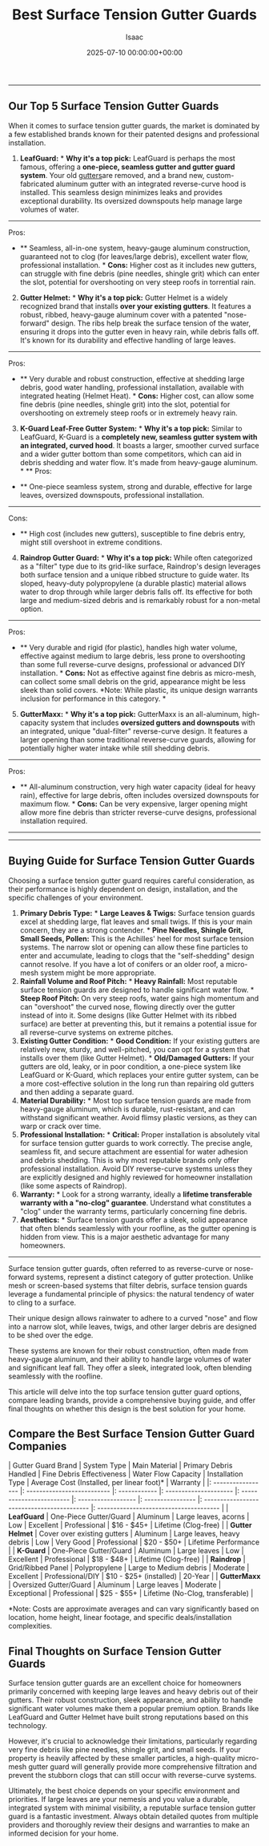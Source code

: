 ﻿---
title: Best Surface Tension Gutter Guards
description: Surface tension gutter guards, often referred to as reverse-curve or nose-forward systems, represent a distinct category of gutter protection.
slug: /best-surface-tension-gutter-guards/
date: 2025-07-10 00:00:00+00:00
lastmod: 2025-07-10 00:00:00+03:00
author: Isaac
categories:
- Gutters
- Gutter Guards
tags:
- gutters
- surface
- tension
layout: post
---
---
## Our Top 5 Surface Tension Gutter Guards
When it comes to surface tension gutter guards, the market is dominated by a few established brands known for their patented designs and professional installation.
1. **LeafGuard:** * **Why it's a top pick:** LeafGuard is perhaps the most famous, offering a **one-piece, seamless gutter and gutter guard system**. Your old [gutters](https://pestpolicy.com/5-signs-you-need-new-gutters/)are removed, and a brand new, custom-fabricated aluminum gutter with an integrated reverse-curve hood is installed. This seamless design minimizes leaks and provides exceptional durability. Its oversized downspouts help manage large volumes of water.
* **
Pros:
- ** Seamless, all-in-one system, heavy-gauge aluminum construction, guaranteed not to clog (for leaves/large debris), excellent water flow, professional installation. * **Cons:** Higher cost as it includes new gutters, can struggle with fine debris (pine needles, shingle grit) which can enter the slot, potential for overshooting on very steep roofs in torrential rain.

2. **Gutter Helmet:** * **Why it's a top pick:** Gutter Helmet is a widely recognized brand that installs **over your existing gutters**. It features a robust, ribbed, heavy-gauge aluminum cover with a patented "nose-forward" design. The ribs help break the surface tension of the water, ensuring it drops into the gutter even in heavy rain, while debris falls off. It's known for its durability and effective handling of large leaves.
* **
Pros:
- ** Very durable and robust construction, effective at shedding large debris, good water handling, professional installation, available with integrated heating (Helmet Heat). * **Cons:** Higher cost, can allow some fine debris (pine needles, shingle grit) into the slot, potential for overshooting on extremely steep roofs or in extremely heavy rain.

3. **K-Guard Leaf-Free Gutter System:** * **Why it's a top pick:** Similar to LeafGuard, K-Guard is a **completely new, seamless gutter system with an integrated, curved hood**. It boasts a larger, smoother curved surface and a wider gutter bottom than some competitors, which can aid in debris shedding and water flow. It's made from heavy-gauge aluminum. * **
Pros:
- ** One-piece seamless system, strong and durable, effective for large leaves, oversized downspouts, professional installation.

* **
Cons:
- ** High cost (includes new gutters), susceptible to fine debris entry, might still overshoot in extreme conditions.

4. **Raindrop Gutter Guard:** * **Why it's a top pick:** While often categorized as a "filter" type due to its grid-like surface, Raindrop's design leverages both surface tension and a unique ribbed structure to guide water. Its sloped, heavy-duty polypropylene (a durable plastic) material allows water to drop through while larger debris falls off. Its effective for both large and medium-sized debris and is remarkably robust for a non-metal option.
* **
Pros:
- ** Very durable and rigid (for plastic), handles high water volume, effective against medium to large debris, less prone to overshooting than some full reverse-curve designs, professional or advanced DIY installation. * **Cons:** Not as effective against fine debris as micro-mesh, can collect some small debris on the grid, appearance might be less sleek than solid covers. *Note: While plastic, its unique design warrants inclusion for performance in this category. *

5. **GutterMaxx:** * **Why it's a top pick:** GutterMaxx is an all-aluminum, high-capacity system that includes **oversized gutters and downspouts** with an integrated, unique "dual-filter" reverse-curve design. It features a larger opening than some traditional reverse-curve guards, allowing for potentially higher water intake while still shedding debris.
* **
Pros:
- ** All-aluminum construction, very high water capacity (ideal for heavy rain), effective for large debris, often includes oversized downspouts for maximum flow. * **Cons:** Can be very expensive, larger opening might allow more fine debris than stricter reverse-curve designs, professional installation required.

---
---
## Buying Guide for Surface Tension Gutter Guards
Choosing a surface tension gutter guard requires careful consideration, as their performance is highly dependent on design, installation, and the specific challenges of your environment.
1. **Primary Debris Type:** * **Large Leaves & Twigs:** Surface tension guards excel at shedding large, flat leaves and small twigs. If this is your main concern, they are a strong contender. * **Pine Needles, Shingle Grit, Small Seeds, Pollen:** This is the Achilles' heel for most surface tension systems. The narrow slot or opening can allow these fine particles to enter and accumulate, leading to clogs that the "self-shedding" design cannot resolve.
If you have a lot of conifers or an older roof, a micro-mesh system might be more appropriate.
2.  **Rainfall Volume and Roof Pitch:** * **Heavy Rainfall:** Most reputable surface tension guards are designed to handle significant water flow. * **Steep Roof Pitch:** On very steep roofs, water gains high momentum and can "overshoot" the curved nose, flowing directly over the gutter instead of into it. Some designs (like Gutter Helmet with its ribbed surface) are better at preventing this, but it remains a potential issue for all reverse-curve systems on extreme pitches.
3.  **Existing Gutter Condition:** * **Good Condition:** If your existing gutters are relatively new, sturdy, and well-pitched, you can opt for a system that installs over them (like Gutter Helmet). * **Old/Damaged Gutters:** If your gutters are old, leaky, or in poor condition, a one-piece system like LeafGuard or K-Guard, which replaces your entire gutter system, can be a more cost-effective solution in the long run than repairing old gutters and then adding a separate guard.
4.  **Material Durability:** * Most top surface tension guards are made from heavy-gauge aluminum, which is durable, rust-resistant, and can withstand significant weather. Avoid flimsy plastic versions, as they can warp or crack over time.
5.  **Professional Installation:** * **Critical:** Proper installation is absolutely vital for surface tension gutter guards to work correctly. The precise angle, seamless fit, and secure attachment are essential for water adhesion and debris shedding. This is why most reputable brands only offer professional installation. Avoid DIY reverse-curve systems unless they are explicitly designed and highly reviewed for homeowner installation (like some aspects of Raindrop).
6.  **Warranty:** * Look for a strong warranty, ideally a **lifetime transferable warranty with a "no-clog" guarantee**. Understand what constitutes a "clog" under the warranty terms, particularly concerning fine debris.
7.  **Aesthetics:** * Surface tension guards offer a sleek, solid appearance that often blends seamlessly with your roofline, as the gutter opening is hidden from view. This is a major aesthetic advantage for many homeowners.
---

Surface tension gutter guards, often referred to as reverse-curve or nose-forward systems, represent a distinct category of gutter protection. Unlike mesh or screen-based systems that filter debris, surface tension guards leverage a fundamental principle of physics: the natural tendency of water to cling to a surface.

Their unique design allows rainwater to adhere to a curved "nose" and flow into a narrow slot, while leaves, twigs, and other larger debris are designed to be shed over the edge.

These systems are known for their robust construction, often made from heavy-gauge aluminum, and their ability to handle large volumes of water and significant leaf fall. They offer a sleek, integrated look, often blending seamlessly with the roofline.

This article will delve into the top surface tension gutter guard options, compare leading brands, provide a comprehensive buying guide, and offer final thoughts on whether this design is the best solution for your home.

##  Compare the Best Surface Tension Gutter Guard Companies

| Gutter Guard Brand | System Type | Main Material | Primary Debris Handled | Fine Debris Effectiveness | Water Flow Capacity | Installation Type | Average Cost (Installed, per linear foot)\* | Warranty | |: ----------------- |: -------------------------- |: ------------ |: --------------------- |: ------------------------ |: ------------------ |: ---------------- |: ------------------------------------------ |: -------------------------------------- | | **LeafGuard** | One-Piece Gutter/Guard | Aluminum | Large leaves, acorns | Low | Excellent | Professional | $16 - $45+ | Lifetime (Clog-free) | | **Gutter Helmet** | Cover over existing gutters | Aluminum | Large leaves, heavy debris | Low | Very Good | Professional | $20 - $50+ | Lifetime Performance | | **K-Guard** | One-Piece Gutter/Guard | Aluminum | Large leaves | Low | Excellent | Professional | $18 - $48+ | Lifetime (Clog-free) | | **Raindrop** | Grid/Ribbed Panel | Polypropylene | Large to Medium debris | Moderate | Excellent | Professional/DIY | $10 - $25+ (installed) | 20-Year | | **GutterMaxx** | Oversized Gutter/Guard | Aluminum | Large leaves | Moderate | Exceptional | Professional | $25 - $55+ | Lifetime (No-Clog, transferable) |

\*Note: Costs are approximate averages and can vary significantly based on location, home height, linear footage, and specific deals/installation complexities.

##  Final Thoughts on Surface Tension Gutter Guards

Surface tension gutter guards are an excellent choice for homeowners primarily concerned with keeping large leaves and heavy debris out of their gutters. Their robust construction, sleek appearance, and ability to handle significant water volumes make them a popular premium option. Brands like LeafGuard and Gutter Helmet have built strong reputations based on this technology.

However, it's crucial to acknowledge their limitations, particularly regarding very fine debris like pine needles, shingle grit, and small seeds. If your property is heavily affected by these smaller particles, a high-quality micro-mesh gutter guard will generally provide more comprehensive filtration and prevent the stubborn clogs that can still occur with reverse-curve systems.

Ultimately, the best choice depends on your specific environment and priorities. If large leaves are your nemesis and you value a durable, integrated system with minimal visibility, a reputable surface tension gutter guard is a fantastic investment. Always obtain detailed quotes from multiple providers and thoroughly review their designs and warranties to make an informed decision for your home.


